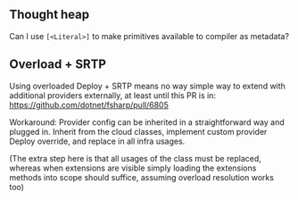 ## Thought heap
Can I use `[<Literal>]` to make primitives available to compiler as metadata?

## Overload + SRTP
Using overloaded Deploy + SRTP means no way simple way to extend with additional providers externally, at least until this PR is in:
https://github.com/dotnet/fsharp/pull/6805

Workaround:
Provider config can be inherited in a straightforward way and plugged in.
Inherit from the cloud classes, implement custom provider Deploy override, and replace in all infra usages.

(The extra step here is that all usages of the class must be replaced, whereas when extensions are visible simply loading the extensions methods into scope should suffice, assuming overload resolution works too)
